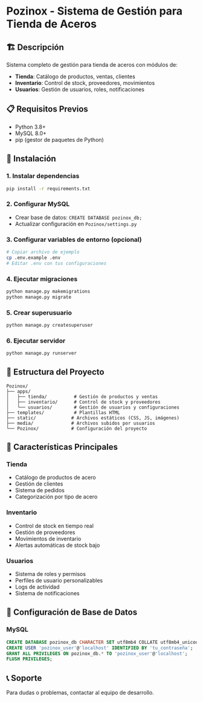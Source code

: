 # Pozinox - Sistema de Gestión para Tienda de Aceros

## 🏗️ Descripción
Sistema completo de gestión para tienda de aceros con módulos de:
- **Tienda**: Catálogo de productos, ventas, clientes
- **Inventario**: Control de stock, proveedores, movimientos
- **Usuarios**: Gestión de usuarios, roles, notificaciones

## 📋 Requisitos Previos
- Python 3.8+
- MySQL 8.0+
- pip (gestor de paquetes de Python)

## 🚀 Instalación

### 1. Instalar dependencias
```bash
pip install -r requirements.txt
```

### 2. Configurar MySQL
- Crear base de datos: `CREATE DATABASE pozinox_db;`
- Actualizar configuración en `Pozinox/settings.py`

### 3. Configurar variables de entorno (opcional)
```bash
# Copiar archivo de ejemplo
cp .env.example .env
# Editar .env con tus configuraciones
```

### 4. Ejecutar migraciones
```bash
python manage.py makemigrations
python manage.py migrate
```

### 5. Crear superusuario
```bash
python manage.py createsuperuser
```

### 6. Ejecutar servidor
```bash
python manage.py runserver
```

## 📁 Estructura del Proyecto
```
Pozinox/
├── apps/
│   ├── tienda/          # Gestión de productos y ventas
│   ├── inventario/      # Control de stock y proveedores
│   └── usuarios/        # Gestión de usuarios y configuraciones
├── templates/           # Plantillas HTML
├── static/             # Archivos estáticos (CSS, JS, imágenes)
├── media/              # Archivos subidos por usuarios
└── Pozinox/            # Configuración del proyecto
```

## 🎯 Características Principales

### Tienda
- Catálogo de productos de acero
- Gestión de clientes
- Sistema de pedidos
- Categorización por tipo de acero

### Inventario
- Control de stock en tiempo real
- Gestión de proveedores
- Movimientos de inventario
- Alertas automáticas de stock bajo

### Usuarios
- Sistema de roles y permisos
- Perfiles de usuario personalizables
- Logs de actividad
- Sistema de notificaciones

## 🔧 Configuración de Base de Datos

### MySQL
```sql
CREATE DATABASE pozinox_db CHARACTER SET utf8mb4 COLLATE utf8mb4_unicode_ci;
CREATE USER 'pozinox_user'@'localhost' IDENTIFIED BY 'tu_contraseña';
GRANT ALL PRIVILEGES ON pozinox_db.* TO 'pozinox_user'@'localhost';
FLUSH PRIVILEGES;
```

## 📞 Soporte
Para dudas o problemas, contactar al equipo de desarrollo.
